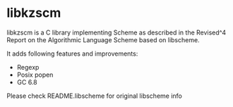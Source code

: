 # libkzscm

libkzscm is a C library implementing Scheme as described in the
Revised^4 Report on the Algorithmic Language Scheme based on libscheme.

It adds following features and improvements:
   * Regexp
   * Posix popen
   * GC 6.8

Please check README.libscheme for original libscheme info

